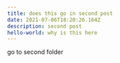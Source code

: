 ```yaml
---
title: does this go in second post
date: 2021-07-06T18:20:26.164Z
description: second post
hello-world: why is this here
---
```

go to second folder